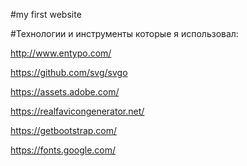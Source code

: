 #my first website

#Технологии и инструменты которые я использовал:

http://www.entypo.com/

https://github.com/svg/svgo

https://assets.adobe.com/

https://realfavicongenerator.net/

https://getbootstrap.com/

https://fonts.google.com/
